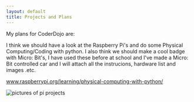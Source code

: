 ```yaml
---
layout: default
title: Projects and Plans
---
```


My plans for CoderDojo are:

I think we should have a look at the Raspberry Pi's and do some Physical Computing/Coding with python. I also think we should make a cool badge with Micro: 
Bit's, I have used these before at school and I've made a Micro: Bit controlled car and I will attach all the instrucions, hardware list and images .etc.

www.raspberrypi.org/learning/physical-computing-with-python/

<img src="PI.png" alt="pictures of pi projects"/>
